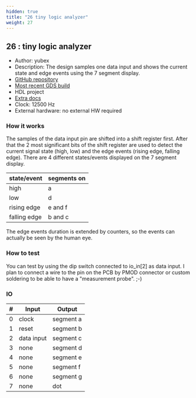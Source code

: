 ```yaml
---
hidden: true
title: "26 tiny logic analyzer"
weight: 27
---
```


## 26 : tiny logic analyzer

* Author: yubex
* Description: The design samples one data input and shows the current state and edge events using the 7 segment display. 
* [GitHub repository](https://github.com/yubex/tt03-tiny-logic-analyzer)
* [Most recent GDS build](https://github.com/yubex/tt03-tiny-logic-analyzer/actions/runs/4618646195)
* HDL project
* [Extra docs]()
* Clock: 12500 Hz
* External hardware: no external HW required



### How it works

The samples of the data input pin are shifted into a shift register first. After that the 2 most significant bits of the shift register are used to detect the current signal state (high, low) and the edge events (rising edge, falling edge). There are 4 different states/events displayed on the 7 segment display.

| state/event  | segments on |
| ------------ | ----------- |
| high         | a           |
| low          | d           |
| rising edge  | e and f     |
| falling edge | b and c     |

The edge events duration is extended by counters, so the events can actually be seen by the human eye.


### How to test

You can test by using the dip switch connected to io_in[2] as data input.
I plan to connect a wire to the pin on the PCB by PMOD connector or custom soldering to be able to have a "measurement probe". ;-)  


### IO

| # | Input        | Output       |
|---|--------------|--------------|
| 0 | clock  | segment a |
| 1 | reset  | segment b |
| 2 | data input  | segment c |
| 3 | none  | segment d |
| 4 | none  | segment e |
| 5 | none  | segment f |
| 6 | none  | segment g |
| 7 | none  | dot |
